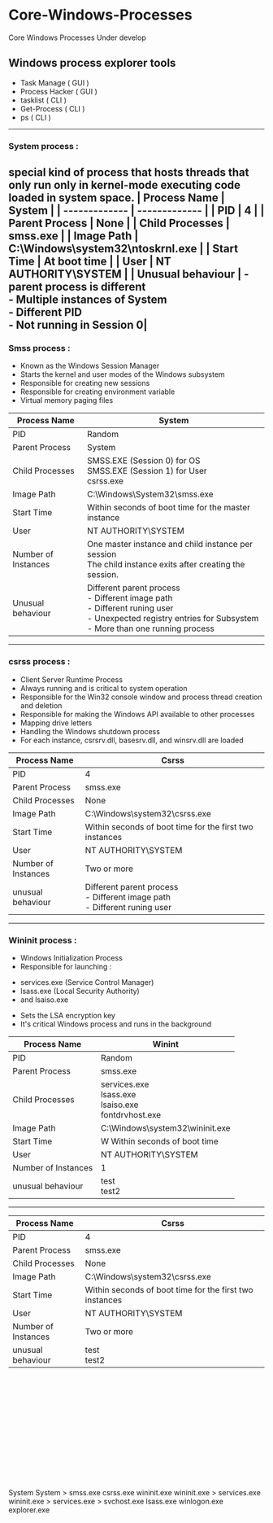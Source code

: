 # Core-Windows-Processes
Core Windows Processes Under develop

## Windows process explorer tools

+ Task Manage ( GUI )
+ Process Hacker ( GUI )
+ tasklist ( CLI )
+ Get-Process ( CLI )
+ ps  ( CLI )


-----------------------------------------
###  System process :
special kind of process that hosts threads that only run only in kernel-mode executing code loaded in system space.
| Process Name  | System |
| ------------- | ------------- |
| PID | 4 |
| Parent Process | None |
|  Child Processes | smss.exe |
| Image Path  | C:\Windows\system32\ntoskrnl.exe |
| Start Time | At boot time |
| User | NT AUTHORITY\SYSTEM |
| Unusual behaviour  | - parent process is different <br> - Multiple instances of System <br> - Different PID <BR> - Not running in Session 0|
-----------------------------------------

  
### Smss process :   
+ Known as the Windows Session Manager
+ Starts the kernel and user modes of the Windows subsystem
+ Responsible for creating new sessions
+ Responsible for creating environment variable
+ Virtual memory paging files
  
| Process Name  | System |
| ------------- | ------------- |
| PID | Random |
| Parent Process | System |
| Child Processes | SMSS.EXE (Session 0) for OS <br> SMSS.EXE (Session 1) for User <br> csrss.exe |
| Image Path  |C:\Windows\System32\smss.exe |
| Start Time | Within seconds of boot time for the master instance |
| User | NT AUTHORITY\SYSTEM |
| Number of Instances | One master instance and child instance per session <br> The child instance exits after creating the session. |
| Unusual behaviour  | Different parent process <br> - Different image path <br> - Different runing user <br> - Unexpected registry entries for Subsystem <br> - More than one running process  |
-----------------------------------------
  
  
  ### csrss process :
  + Client Server Runtime Process
  + Always running and is critical to system operation
  + Responsible for the Win32 console window and process thread creation and deletion
  + Responsible for making the Windows API available to other processes
  + Mapping drive letters
  + Handling the Windows shutdown process
  + For each instance, csrsrv.dll, basesrv.dll, and winsrv.dll are loaded 
  
  
  

| Process Name  | Csrss |
| ------------- | ------------- |
| PID | 4 |
| Parent Process | smss.exe |
|  Child Processes | None |
| Image Path  | C:\Windows\system32\csrss.exe |
| Start Time | Within seconds of boot time for the first two instances  |
| User | NT AUTHORITY\SYSTEM |
| Number of Instances |  Two or more |
| unusual behaviour  | Different parent process <br> - Different image path <br> - Different runing user |
------------------------------------------


### Wininit process : 

+ Windows Initialization Process
+ Responsible for launching : 
 - services.exe (Service Control Manager)
 - lsass.exe (Local Security Authority)
 - and lsaiso.exe
+ Sets the LSA encryption key
+ It's critical Windows process and runs in the background



| Process Name  | Winint |
| ------------- | ------------- |
| PID | Random |
| Parent Process | smss.exe |
|  Child Processes | services.exe <br> lsass.exe <br> lsaiso.exe <br> fontdrvhost.exe |
| Image Path  | C:\Windows\system32\wininit.exe |
| Start Time | W Within seconds of boot time  |
| User | NT AUTHORITY\SYSTEM |
| Number of Instances |  1 |
| unusual behaviour  | test <br> test2 |
------------------------------------------













| Process Name  | Csrss |
| ------------- | ------------- |
| PID | 4 |
| Parent Process | smss.exe |
|  Child Processes | None |
| Image Path  | C:\Windows\system32\csrss.exe |
| Start Time | Within seconds of boot time for the first two instances  |
| User | NT AUTHORITY\SYSTEM |
| Number of Instances |  Two or more |
| unusual behaviour  | test <br> test2 |




<br> <br> <br> <br> <br> <br> <br> <br> <br> <br> <br ><br> <br>
System
System > smss.exe
csrss.exe
wininit.exe
wininit.exe > services.exe
wininit.exe > services.exe > svchost.exe
lsass.exe
winlogon.exe
explorer.exe
